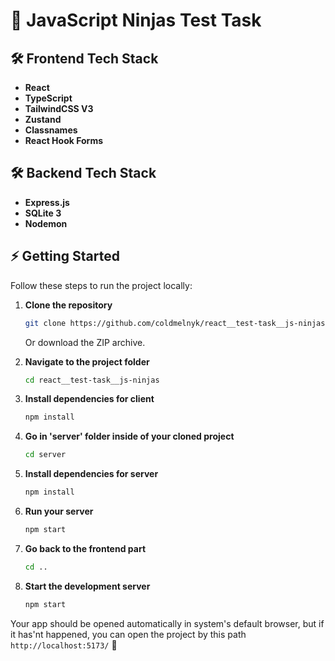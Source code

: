 # 🚀 JavaScript Ninjas Test Task

## 🛠 Frontend Tech Stack

- **React**
- **TypeScript**
- **TailwindCSS V3**
- **Zustand**
- **Classnames**
- **React Hook Forms**

## 🛠 Backend Tech Stack

- **Express.js**
- **SQLite 3**
- **Nodemon**

## ⚡ Getting Started

Follow these steps to run the project locally:

1. **Clone the repository**

   ```sh
   git clone https://github.com/coldmelnyk/react__test-task__js-ninjas
   ```

   Or download the ZIP archive.

2. **Navigate to the project folder**

   ```sh
   cd react__test-task__js-ninjas
   ```

3. **Install dependencies for client**

   ```sh
   npm install
   ```

4. **Go in 'server' folder inside of your cloned project**

   ```sh
   cd server
   ```

5. **Install dependencies for server**

   ```sh
   npm install
   ```

6. **Run your server**

   ```sh
   npm start
   ```

7. **Go back to the frontend part**

   ```sh
   cd ..
   ```

8. **Start the development server**
   ```sh
   npm start
   ```

Your app should be opened automatically in system's default browser, but if it has'nt happened, you can open the project by this path `http://localhost:5173/` 🚀